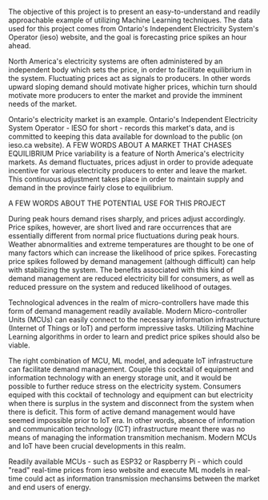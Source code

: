 The objective of this project is to present an easy-to-understand and readily approachable example of utilizing Machine Learning techniques. The data used for this project comes from Ontario's Independent Electricity System's Operator (ieso) website, and the goal is forecasting price spikes an hour ahead.

North America's electricity systems are often administered by an independent body which sets the price, in order to facilitate equilibrium in the system. Fluctuating prices act as signals to producers. In other words upward sloping demand should motivate higher prices, whichin turn should motivate more producers to enter the market and provide the imminent needs of the market.

Ontario's electricity market is an example. Ontario's Independent Electricity System Operator - IESO for short - records this market's data, and is committed to keeping this data available for download to the public (on ieso.ca website).
A FEW WORDS ABOUT A MARKET THAT CHASES EQUILIBRIUM
Price variability is a feature of North America's electricity markets. As demand fluctuates, prices adjust in order to provide adequate incentive for various electricity producers to enter and leave the market. This continuous adjustment takes place in order to maintain supply and demand in the province fairly close to equilibrium.

A FEW WORDS ABOUT THE POTENTIAL USE FOR THIS PROJECT

During peak hours demand rises sharply, and prices adjust accordingly. Price spikes, however, are short lived and rare occurrences that are essentially different from normal price fluctuations during peak hours. Weather abnormalities and extreme temperatures are thought to be one of many factors which can increase the likelihood of price spikes. Forecasting price spikes followed by demand management (although difficult) can help with stabilizing the system. The benefits associated with this kind of demand management are reduced electricity bill for consumers, as well as reduced pressure on the system and reduced likelihood of outages.

Technological advences in the realm of micro-controllers have made this form of demand management readily available. Modern Micro-controller Units (MCUs) can easily connect to the necessary information infrastructure (Internet of Things or IoT) and perform impressive tasks. Utilizing Machine Learning algorithms in order to learn and predict price spikes should also be viable.

The right combination of MCU, ML model, and adequate IoT infrastructure can facilitate demand management. Couple this cocktail of equipment and information technology with an energy storage unit, and it would be possible to further reduce stress on the electricity system. Consumers equiped with this cocktail of technology and equipment can but electricity when there is surplus in the system and disconnect from the system when there is deficit. This form of active demand management would have seemed impossible prior to IoT era. In other words, absence of information and communication technology (ICT) infrastructure meant there was no means of managing the information transmition mechanism. Modern MCUs and IoT have been crucial developments in this realm.

Readily available MCUs - such as ESP32 or Raspberry Pi - which could "read" real-time prices from ieso website and execute ML models in real-time could act as information transmission mechansims between the market and end users of energy.
